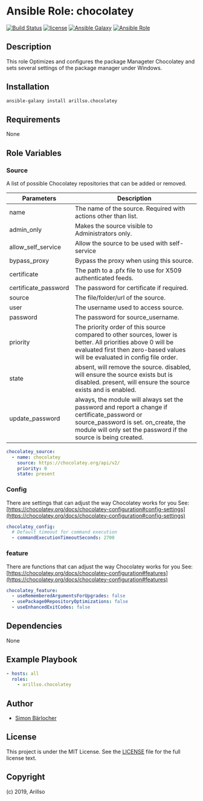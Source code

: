 # Ansible Role: chocolatey

[![Build Status](https://img.shields.io/travis/arillso/ansible.chocolatey.svg?branch=master&style=popout-square)](https://travis-ci.org/arillso/ansible.chocolatey) [![license](https://img.shields.io/github/license/mashape/apistatus.svg?style=popout-square)](https://sbaerlo.ch/licence) [![Ansible Galaxy](https://img.shields.io/badge/ansible--galaxy-chocolatey-blue.svg?style=popout-square)](https://galaxy.ansible.com/arillso/chocolatey) [![Ansible Role](https://img.shields.io/ansible/role/d/25136.svg?style=popout-square)](https://galaxy.ansible.com/arillso/chocolatey)

## Description

This role Optimizes and configures the package Manageter Chocolatey and sets several settings of the package manager under Windows.

## Installation

```bash
ansible-galaxy install arillso.chocolatey
```

## Requirements

None

## Role Variables

### Source

A list of possible Chocolatey repositories that can be added or removed.

| Parameters           | Description                                                                                                                                                                                             |
| -------------------- | ------------------------------------------------------------------------------------------------------------------------------------------------------------------------------------------------------- |
| name                 | The name of the source. Required with actions other than list.                                                                                                                                          |
| admin_only           | Makes the source visible to Administrators only.                                                                                                                                                        |
| allow_self_service   | Allow the source to be used with self-service                                                                                                                                                           |
| bypass_proxy         | Bypass the proxy when using this source.                                                                                                                                                                |
| certificate          | The path to a .pfx file to use for X509 authenticated feeds.                                                                                                                                            |
| certificate_password | The password for certificate if required.                                                                                                                                                               |
| source               | The file/folder/url of the source.                                                                                                                                                                      |
| user                 | The username used to access source.                                                                                                                                                                     |
| password             | The password for source_username.                                                                                                                                                                       |
| priority             | The priority order of this source compared to other sources, lower is better. All priorities above 0 will be evaluated first then zero-based values will be evaluated in config file order.             |
| state                | absent, will remove the source. disabled, will ensure the source exists but is disabled. present, will ensure the source exists and is enabled.                                                         |
| update_password      | always, the module will always set the password and report a change if certificate_password or source_password is set. on_create, the module will only set the password if the source is being created. |

```yml
chocolatey_source:
  - name: chocolatey
    source: https://chocolatey.org/api/v2/
    priority: 0
    state: present
```

### Config

There are settings that can adjust the way Chocolatey works for you
See: [https://chocolatey.org/docs/chocolatey-configuration#config-settings](https://chocolatey.org/docs/chocolatey-configuration#config-settings)

```yml
chocolatey_config:
  # Default timeout for command execution
  - commandExecutionTimeoutSeconds: 2700
```

### feature

There are functions that can adjust the way Chocolatey works for you
See: [https://chocolatey.org/docs/chocolatey-configuration#features](https://chocolatey.org/docs/chocolatey-configuration#features)

```yml
chocolatey_feature:
  - useRememberedArgumentsForUpgrades: false
  - usePackage0RepositoryOptimizations: false
  - useEnhancedExitCodes: false
```

## Dependencies

None

## Example Playbook

```yml
- hosts: all
  roles:
    - arillso.chocolatey
```

## Author

- [Simon Bärlocher](https://sbaerlocher.ch)

## License

This project is under the MIT License. See the [LICENSE](https://sbaerlo.ch/licence) file for the full license text.

## Copyright

(c) 2019, Arillso
